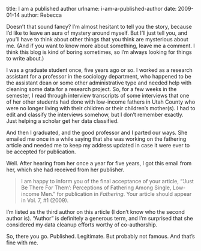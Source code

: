 title: I am a published author
urlname: i-am-a-published-author
date: 2009-01-14
author: Rebecca

Doesn&#x02bc;t that sound fancy? I&#x02bc;m almost hesitant to tell you the
story, because I&#x02bc;d like to leave an aura of mystery around myself. But
I&#x02bc;ll just tell you, and you&#x02bc;ll have to think about other things
that you think are mysterious about me. (And if you want to know more about
something, leave me a comment. I think this blog is kind of boring sometimes, so
I&#x02bc;m always looking for things to write about.)

I was a graduate student once, five years ago or so. I worked as a research
assistant for a professor in the sociology department, who happened to be the
assistant dean or some other administrative type and needed help with cleaning
some data for a research project. So, for a few weeks in the semester, I read
through interview transcripts of some interviews that one of her other students
had done with low-income fathers in Utah County who were no longer living with
their children or their children&#x02bc;s mother(s). I had to edit and classify
the interviews somehow, but I don&#x02bc;t remember exactly. Just helping a
scholar get her data classified.

And then I graduated, and the good professor and I parted our ways. She emailed
me once in a while saying that she was working on the fathering article and
needed me to keep my address updated in case it were ever to be accepted for
publication.

Well. After hearing from her once a year for five years, I got this email from
her, which she had received from her publisher.

<blockquote class="blockquote pl-3 border-left">
    <p>
        I am happy to inform you of the final acceptance of your article,
        &ldquo;&lsquo;Just Be There For Them&rsquo;: Perceptions of Fathering
        Among Single, Low-income Men.&rdquo; for publication in
        <em>Fathering</em>. Your article should appear in Vol. 7, #1 (2009).
    </p>
</blockquote>

I&#x02bc;m listed as the third author on this article (I don&#x02bc;t know who
the second author is). &ldquo;Author&rdquo; is definitely a generous term, and
I&#x02bc;m surprised that she considered my data cleanup efforts worthy of
co-authorship.

So, there you go. Published. Legitimate. But probably not famous. And
that&#x02bc;s fine with me.
